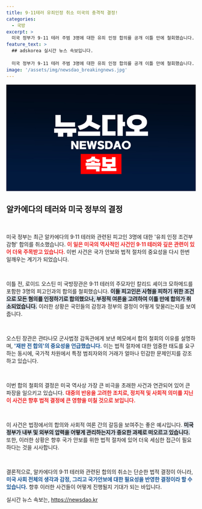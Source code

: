 ```yaml
---
title: 9·11테러 유죄인정 취소 미국의 충격적 결정!
categories:
  - 국방
excerpt: >
  미국 정부가 9·11 테러 주범 3명에 대한 유죄 인정 합의를 공개 이틀 만에 철회했습니다. 철회의 배경에는 국민 여론이 자리잡고 있으며, 사형 대신 무기징역형을 위한 거래가 다시 수면 위로 떠오르고 있습니다.
feature_text: >
  ## adskorea 실시간 뉴스 속보입니다.

  미국 정부가 9·11 테러 주범 3명에 대한 유죄 인정 합의를 공개 이틀 만에 철회했습니다. 철회의 배경에는 국민 여론이 자리잡고 있으며, 사형 대신 무기징역형을 위한 거래가 다시 수면 위로 떠오르고 있습니다.
image: '/assets/img/newsdao_breakingnews.jpg'
---
```


<p><img src="/assets/img/newsdao_breakingnews.jpg" alt="adskorea 속보" /></p>

<h2 data-ke-size="size26">알카에다의 테러와 미국 정부의 결정</h2>

<p data-ke-size="size16">&nbsp;</p>

<p>미국 정부는 최근 알카에다의 9·11 테러와 관련된 피고인 3명에 대한 '유죄 인정 조건부 감형' 합의를 취소했습니다. <b><span style="color: #ee2323;">이 일은 미국의 역사적인 사건인 9·11 테러와 깊은 관련이 있어 더욱 주목받고 있습니다.</span></b> 이번 사건은 국가 안보와 법적 절차의 중요성을 다시 한번 일깨우는 계기가 되었습니다. </p>

<p data-ke-size="size16">&nbsp;</p>

<p>이틀 전, 로이드 오스틴 미 국방장관은 9·11 테러의 주모자인 칼리드 셰이크 모하메드를 포함한 3명의 피고인과의 합의를 철회했습니다. <b><span style="background-color: #21538527;">이들 피고인은 사형을 피하기 위한 조건으로 모든 혐의를 인정하기로 합의했으나, 부정적 여론을 고려하여 이틀 만에 합의가 취소되었습니다.</span></b> 이러한 상황은 국민들의 감정과 정부의 결정이 어떻게 맞물리는지를 보여줍니다. </p>

<p data-ke-size="size16">&nbsp;</p>

<p>오스틴 장관은 관타나모 군사법정 감독관에게 보낸 메모에서 합의 철회의 이유를 설명하며, <b><span style="color: #1a5490;">'재판 전 합의'의 중요성을 언급했습니다.</span></b> 이는 법적 절차에 대한 엄중한 태도를 요구하는 동시에, 국가적 차원에서 특정 범죄자와의 거래가 얼마나 민감한 문제인지를 강조하고 있습니다. </p>

<p data-ke-size="size16">&nbsp;</p>

<p>이번 합의 철회의 결정은 미국 역사상 가장 큰 비극을 초래한 사건과 연관되어 있어 큰 파장을 일으키고 있습니다. <b><span style="color: #ee2323;">대중의 반응을 고려한 조치로, 정치적 및 사회적 의미를 지닌 이 사건은 향후 법적 결정에 큰 영향을 미칠 것으로 보입니다.</span></b></p>

<p data-ke-size="size16">&nbsp;</p>

<p>이 사건은 법정에서의 합의와 사회적 여론 간의 갈등을 보여주는 좋은 예시입니다. <b><span style="background-color: #21538527;">미국 정부가 내부 및 외부의 압력을 어떻게 관리하는지가 중요한 과제로 떠오르고 있습니다.</span></b> 또한, 이러한 상황은 향후 국가 안보를 위한 법적 절차에 있어 더욱 세심한 접근이 필요하다는 것을 시사합니다. </p>

<p data-ke-size="size16">&nbsp;</p>

<p>결론적으로, 알카에다의 9·11 테러와 관련된 합의의 취소는 단순한 법적 결정이 아니라, <b><span style="color: #1a5490;">미국 사회 전체의 생각과 감정, 그리고 국가안보에 대한 필요성을 반영한 결정이라 할 수 있습니다.</span></b> 향후 이러한 사건들이 어떻게 진행될지 기대가 되는 바입니다. </p>
실시간 뉴스 속보는, <a href="https://newsdao.kr" rel="dofollow">https://newsdao.kr</a>


